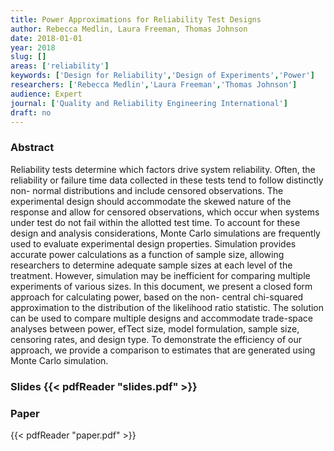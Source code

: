 ```yaml
---
title: Power Approximations for Reliability Test Designs
author: Rebecca Medlin, Laura Freeman, Thomas Johnson
date: 2018-01-01
year: 2018
slug: []
areas: ['reliability']
keywords: ['Design for Reliability','Design of Experiments','Power']
researchers: ['Rebecca Medlin','Laura Freeman','Thomas Johnson']
audience: Expert
journal: ['Quality and Reliability Engineering International']
draft: no
---
```




### Abstract

Reliability tests determine which factors drive system reliability. Often, the reliability or failure time data collected in these tests tend to follow distinctly non- normal distributions and include censored observations. The experimental design should accommodate the skewed nature of the response and allow for censored observations, which occur when systems under test do not fail within the allotted test time. To account for these design and analysis considerations, Monte Carlo simulations are frequently used to evaluate experimental design properties. Simulation provides accurate power calculations as a function of sample size, allowing researchers to determine adequate sample sizes at each level of the treatment. However, simulation may be inefficient for comparing multiple experiments of various sizes. In this document, we present a closed form approach for calculating power, based on the non- central chi-squared approximation to the distribution of the likelihood ratio statistic. The solution can be used to compare multiple designs and accommodate trade-space analyses between power, efTect size, model formulation, sample size, censoring rates, and design type. To demonstrate the efficiency of our approach, we provide a comparison to estimates that are generated using Monte Carlo simulation.

### Slides {{< pdfReader "slides.pdf" >}}

### Paper 
 {{< pdfReader "paper.pdf" >}}


